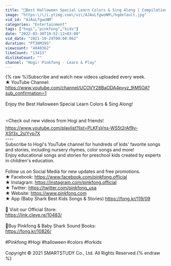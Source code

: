 ```yaml
---
title: "👻Best Halloween Special Learn Colors & Sing Along | Compilation | Colors for kids | Pinkfong & Hogi"
image: "https:\/\/i.ytimg.com\/vi\/AJAuLfgwoNM\/hqdefault.jpg"
vid_id: "AJAuLfgwoNM"
categories: "Entertainment"
tags: ["hogi","pinkfong","kids"]
date: "2022-03-30T10:52:12+03:00"
vid_date: "2021-10-29T00:00:06Z"
duration: "PT30M39S"
viewcount: "4048362"
likeCount: "13413"
dislikeCount: ""
channel: "Hogi! Pinkfong - Learn & Play"
---
```

{% raw %}Subscribe and watch new videos uploaded every week.<br />★ YouTube Channel: <a rel="nofollow" target="blank" href="https://www.youtube.com/channel/UCOVY28BaODA4pvyz_9jM5OA?sub_confirmation=1">https://www.youtube.com/channel/UCOVY28BaODA4pvyz_9jM5OA?sub_confirmation=1</a><br /><br />Enjoy the Best Halloween Special Learn Colors &amp; Sing Along!<br /><br /><br />⭐️Check out new videos from Hogi and friends! <br /><a rel="nofollow" target="blank" href="https://www.youtube.com/playlist?list=PLKFsVns-WS5t2rAf9v-XSf3x_2sIYyp7X">https://www.youtube.com/playlist?list=PLKFsVns-WS5t2rAf9v-XSf3x_2sIYyp7X</a><br />----<br />Subscribe to Hogi's YouTube channel for hundreds of kids' favorite songs and stories, including  nursery rhymes, color songs and more!<br />Enjoy educational songs and stories for preschool kids created by experts in children's education.<br /><br />Follow us on Social Media for new updates and free promotions.<br />★ Facebook: <a rel="nofollow" target="blank" href="https://www.facebook.com/pinkfong.official">https://www.facebook.com/pinkfong.official</a> <br />★ Instagram: <a rel="nofollow" target="blank" href="https://instagram.com/pinkfong.official">https://instagram.com/pinkfong.official</a> <br />★ Twitter: <a rel="nofollow" target="blank" href="https://twitter.com/pinkfong_usa">https://twitter.com/pinkfong_usa</a><br />★ Website:  <a rel="nofollow" target="blank" href="https://www.pinkfong.com">https://www.pinkfong.com</a><br />★ App (Baby Shark Best Kids Songs &amp; Stories) <a rel="nofollow" target="blank" href="https://fong.kr/119/09">https://fong.kr/119/09</a><br /><br />🎁 Visit our Official Store:<br /><a rel="nofollow" target="blank" href="https://link.cleve.re/10483/">https://link.cleve.re/10483/</a><br /><br />🎁Buy Pinkfong &amp; Baby Shark Sound Books:<br /><a rel="nofollow" target="blank" href="https://fong.kr/10826/">https://fong.kr/10826/</a><br /><br />#Pinkfong #Hogi #halloween #colors #forkids<br /><br />Copyright © 2021 SMARTSTUDY Co., Ltd. All Rights Reserved.{% endraw %}
